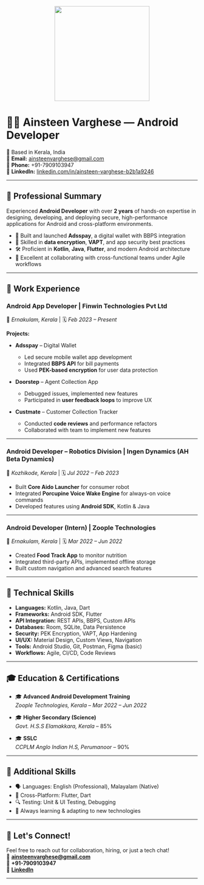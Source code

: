 <!-- Centered GIF -->
<p align="center">
  <img src="https://media2.giphy.com/media/v1.Y2lkPTc5MGI3NjExNjNqaWx2ZGZlcWEyNG1oamM0MDBzODA1aDBjcmhsYmc4dGdmMnB2NyZlcD12MV9pbnRlcm5hbF9naWZfYnlfaWQmY3Q/66M6ZwJkTLYikvhrqZ/giphy.gif" width="250" />
</p>

# 👨‍💻 Ainsteen Varghese — Android Developer

📍 Based in Kerala, India  
📧 **Email:** ainsteenvarghese@gmail.com  
📱 **Phone:** +91-7909103947  
🔗 **LinkedIn:** [linkedin.com/in/ainsteen-varghese-b2b1a9246](https://linkedin.com/in/ainsteen-varghese-b2b1a9246)

------------------------------------------------------------------------------------------------------------------------

## 🧠 Professional Summary

Experienced **Android Developer** with over **2 years** of hands-on expertise in designing, developing, and deploying secure, high-performance applications for Android and cross-platform environments.

- 📱 Built and launched **Adsspay**, a digital wallet with BBPS integration  
- 🔐 Skilled in **data encryption**, **VAPT**, and app security best practices  
- 🛠️ Proficient in **Kotlin**, **Java**, **Flutter**, and modern Android architecture  
- 🤝 Excellent at collaborating with cross-functional teams under Agile workflows

---

## 💼 Work Experience

### **Android App Developer** | Finwin Technologies Pvt Ltd  
📍 *Ernakulam, Kerala* | 🗓️ *Feb 2023 – Present*

**Projects:**

- **Adsspay** – Digital Wallet  
  - Led secure mobile wallet app development  
  - Integrated **BBPS API** for bill payments  
  - Used **PEK-based encryption** for user data protection

- **Doorstep** – Agent Collection App  
  - Debugged issues, implemented new features  
  - Participated in **user feedback loops** to improve UX

- **Custmate** – Customer Collection Tracker  
  - Conducted **code reviews** and performance refactors  
  - Collaborated with team to implement new features

---

### **Android Developer – Robotics Division** | Ingen Dynamics (AH Beta Dynamics)  
📍 *Kozhikode, Kerala* | 🗓️ *Jul 2022 – Feb 2023*

- Built **Core Aido Launcher** for consumer robot  
- Integrated **Porcupine Voice Wake Engine** for always-on voice commands  
- Developed features using **Android SDK**, Kotlin & Java

---

### **Android Developer (Intern)** | Zoople Technologies  
📍 *Ernakulam, Kerala* | 🗓️ *Mar 2022 – Jun 2022*

- Created **Food Track App** to monitor nutrition  
- Integrated third-party APIs, implemented offline storage  
- Built custom navigation and advanced search features

---

## 🧰 Technical Skills

- **Languages:** Kotlin, Java, Dart  
- **Frameworks:** Android SDK, Flutter  
- **API Integration:** REST APIs, BBPS, Custom APIs  
- **Databases:** Room, SQLite, Data Persistence  
- **Security:** PEK Encryption, VAPT, App Hardening  
- **UI/UX:** Material Design, Custom Views, Navigation  
- **Tools:** Android Studio, Git, Postman, Figma (basic)  
- **Workflows:** Agile, CI/CD, Code Reviews  

---

## 🎓 Education & Certifications

- 🎓 **Advanced Android Development Training**  
  *Zoople Technologies, Kerala* – *Mar 2022 – Jun 2022*

- 🎓 **Higher Secondary (Science)**  
  *Govt. H.S.S Elamakkara, Kerala* – 85%

- 🎓 **SSLC**  
  *CCPLM Anglo Indian H.S, Perumanoor* – 90%

---

## 💬 Additional Skills

- 🗣️ Languages: English (Professional), Malayalam (Native)  
- 🔄 Cross-Platform: Flutter, Dart  
- 🔍 Testing: Unit & UI Testing, Debugging  
- 🌱 Always learning & adapting to new technologies

---


## 🤝 Let's Connect!

Feel free to reach out for collaboration, hiring, or just a tech chat!  
📧 **ainsteenvarghese@gmail.com**  
📱 **+91-7909103947**  
🔗 [**LinkedIn**](https://linkedin.com/in/ainsteen-varghese-b2b1a9246)

---

